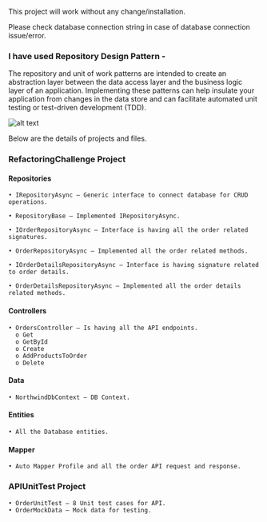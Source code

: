 ﻿This project will work without any change/installation. 

Please check database connection string in case of database connection issue/error.

### I have used Repository Design Pattern -
The repository and unit of work patterns are intended to create an abstraction layer between the data access layer and the business logic layer of an application. Implementing these patterns can help insulate your application from changes in the data store and can facilitate automated unit testing or test-driven development (TDD).
 
 ![alt text](https://www.asp.net/media/2578149/Windows-Live-Writer_8c4963ba1fa3_CE3B_Repository_pattern_diagram_1df790d3-bdf2-4c11-9098-946ddd9cd884.png)
 
Below are the details of projects and files.

### RefactoringChallenge Project

#### Repositories
    • IRepositoryAsync – Generic interface to connect database for CRUD operations.

    • RepositoryBase – Implemented IRepositoryAsync.

    • IOrderRepositoryAsync – Interface is having all the order related signatures.

    • OrderRepositoryAsync – Implemented all the order related methods.

    • IOrderDetailsRepositoryAsync – Interface is having signature related to order details.

    • OrderDetailsRepositoryAsync – Implemented all the order details related methods.

#### Controllers
    • OrdersController – Is having all the API endpoints.
      o Get
      o GetById
      o Create
      o AddProductsToOrder
      o Delete
#### Data
    • NorthwindDbContext – DB Context.
#### Entities
    • All the Database entities.
#### Mapper
    • Auto Mapper Profile and all the order API request and response.

### APIUnitTest Project
    • OrderUnitTest – 8 Unit test cases for API. 
    • OrderMockData – Mock data for testing. 
